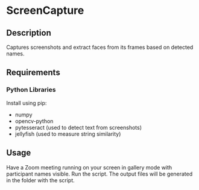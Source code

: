 # ScreenCapture

## Description

Captures screenshots and extract faces from its frames based on detected names.

## Requirements
### Python Libraries
Install using pip:
- numpy
- opencv-python 
- pytesseract (used to detect text from screenshots)
- jellyfish (used to measure string similarity)

## Usage
Have a Zoom meeting running on your screen in gallery mode with participant names visible. Run the script. The output files will be generated in the folder with the script.


